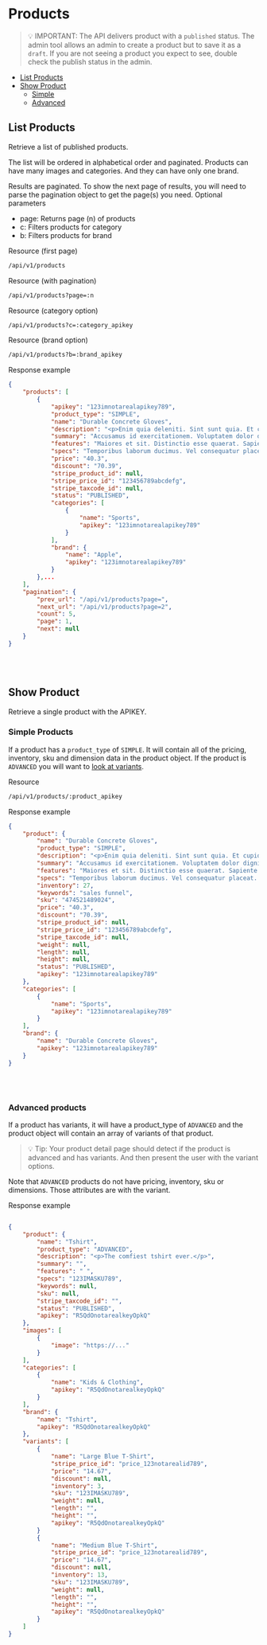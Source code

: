 # Products

> :bulb: IMPORTANT: The API delivers product with a ```published``` status. The admin tool allows an admin to create a product but to save it as a ```draft```. If you are not seeing a product you expect to see, double check the publish status in the admin.

- [List Products](#list-products)
- [Show Product](#show-product)
    - [Simple](#simple-products)
    - [Advanced](#advances-products)


## List Products

Retrieve a list of published products.

The list will be ordered in alphabetical order and paginated. Products can have many images and categories. And they can have only one brand.

Results are paginated. To show the next page of results, you will need to parse the pagination object to get the page(s) you need.
Optional parameters

- page: Returns page (n) of products
- c: Filters products for category
- b: Filters products for brand 

Resource (first page)
```bash
/api/v1/products
```

Resource (with pagination)
```bash
/api/v1/products?page=:n
```

Resource (category option)
```bash
/api/v1/products?c=:category_apikey
```

Resource (brand option)
```bash
/api/v1/products?b=:brand_apikey
```

Response example
```json
{
    "products": [
        {
            "apikey": "123imnotarealapikey789",
            "product_type": "SIMPLE",
            "name": "Durable Concrete Gloves",
            "description": "<p>Enim quia deleniti. Sint sunt quia. Et cupiditate voluptatibus.</p>",
            "summary": "Accusamus id exercitationem. Voluptatem dolor dignissimos. Rem saepe accusantium.",
            "features": "Maiores et sit. Distinctio esse quaerat. Sapiente et quasi.",
            "specs": "Temporibus laborum ducimus. Vel consequatur placeat. Quia doloremque et.",
            "price": "40.3",
            "discount": "70.39",
            "stripe_product_id": null,
            "stripe_price_id": "123456789abcdefg",
            "stripe_taxcode_id": null,
            "status": "PUBLISHED",
            "categories": [
                {
                    "name": "Sports",
                    "apikey": "123imnotarealapikey789"
                }
            ],
            "brand": {
                "name": "Apple",
                "apikey": "123imnotarealapikey789"
            }
        },...
    ],
    "pagination": {
        "prev_url": "/api/v1/products?page=",
        "next_url": "/api/v1/products?page=2",
        "count": 5,
        "page": 1,
        "next": null
    }
}

```

<br><br>

## Show Product

Retrieve a single product with the APIKEY.

### Simple Products

If a product has a ```product_type``` of ```SIMPLE```. It will contain all of the pricing, inventory, sku and dimension data in the product object. If the product is ```ADVANCED``` you will want to [look at variants](#variants).

Resource
```bash
/api/v1/products/:product_apikey
```

Response example
```json
{
    "product": {
        "name": "Durable Concrete Gloves",
        "product_type": "SIMPLE",
        "description": "<p>Enim quia deleniti. Sint sunt quia. Et cupiditate voluptatibus.</p>",
        "summary": "Accusamus id exercitationem. Voluptatem dolor dignissimos. Rem saepe accusantium.",
        "features": "Maiores et sit. Distinctio esse quaerat. Sapiente et quasi.",
        "specs": "Temporibus laborum ducimus. Vel consequatur placeat. Quia doloremque et.",
        "inventory": 27,
        "keywords": "sales funnel",
        "sku": "474521489024",
        "price": "40.3",
        "discount": "70.39",
        "stripe_product_id": null,
        "stripe_price_id": "123456789abcdefg",
        "stripe_taxcode_id": null,
        "weight": null,
        "length": null,
        "height": null,
        "status": "PUBLISHED",
        "apikey": "123imnotarealapikey789"
    },
    "categories": [
        {
            "name": "Sports",
            "apikey": "123imnotarealapikey789"
        }
    ],
    "brand": {
        "name": "Durable Concrete Gloves",
        "apikey": "123imnotarealapikey789"
    }
}
```

<br><br>

### Advanced products

If a product has variants, it will have a product_type of ```ADVANCED``` and the product object will contain an array of variants of that product.

> :bulb: Tip: Your product detail page should detect if the product is advanced and has variants. And then present the user with the variant options.

Note that ```ADVANCED``` products do not have pricing, inventory, sku or dimensions. Those attributes are with the variant.

Response example
```json

{
    "product": {
        "name": "Tshirt",
        "product_type": "ADVANCED",
        "description": "<p>The comfiest tshirt ever.</p>",
        "summary": "",
        "features": " ",
        "specs": "123IMASKU789",
        "keywords": null,
        "sku": null,
        "stripe_taxcode_id": "",
        "status": "PUBLISHED",
        "apikey": "R5QdOnotarealkeyOpkQ"
    },
    "images": [
        {
            "image": "https://..."
        }
    ],
    "categories": [
        {
            "name": "Kids & Clothing",
            "apikey": "R5QdOnotarealkeyOpkQ"
        }
    ],
    "brand": {
        "name": "Tshirt",
        "apikey": "R5QdOnotarealkeyOpkQ"
    },
    "variants": [
        {
            "name": "Large Blue T-Shirt",
            "stripe_price_id": "price_123notarealid789",
            "price": "14.67",
            "discount": null,
            "inventory": 3,
            "sku": "123IMASKU789",
            "weight": null,
            "length": "",
            "height": "",
            "apikey": "R5QdOnotarealkeyOpkQ"
        }
        {
            "name": "Medium Blue T-Shirt",
            "stripe_price_id": "price_123notarealid789",
            "price": "14.67",
            "discount": null,
            "inventory": 13,
            "sku": "123IMASKU789",
            "weight": null,
            "length": "",
            "height": "",
            "apikey": "R5QdOnotarealkeyOpkQ"
        }
    ]
}

```
